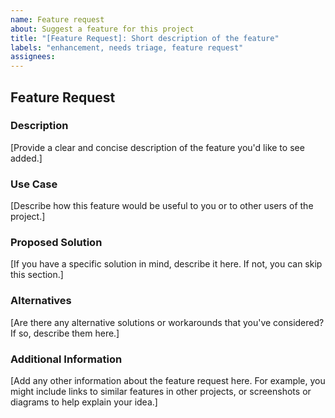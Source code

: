 ```yaml
---
name: Feature request
about: Suggest a feature for this project
title: "[Feature Request]: Short description of the feature"
labels: "enhancement, needs triage, feature request"
assignees:
---
```


## Feature Request

### Description

[Provide a clear and concise description of the feature you'd like to see added.]

### Use Case

[Describe how this feature would be useful to you or to other users of the project.]

### Proposed Solution

[If you have a specific solution in mind, describe it here. If not, you can skip this section.]

### Alternatives

[Are there any alternative solutions or workarounds that you've considered? If so, describe them here.]

### Additional Information

[Add any other information about the feature request here. For example, you might include links to similar features in other projects, or screenshots or diagrams to help explain your idea.]
